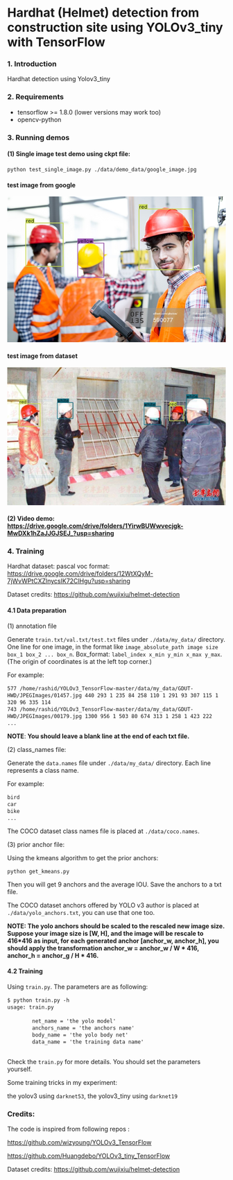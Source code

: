 #  Hardhat (Helmet) detection from construction site using YOLOv3_tiny with TensorFlow

### 1. Introduction

Hardhat detection using Yolov3_tiny

### 2. Requirements

- tensorflow >= 1.8.0 (lower versions may work too)
- opencv-python


### 3. Running demos

#### (1) Single image test demo using ckpt file:

```shell
python test_single_image.py ./data/demo_data/google_image.jpg
```

#### test image from google
![detection result](./detection%20results/test_result_google_image.jpg)

#### test image from dataset
![detection result](./detection%20results/16.jpg)





#### (2) Video demo: https://drive.google.com/drive/folders/1YirwBUWwvecjgk-MwDXk1hZaJJGJSEJ_?usp=sharing

### 4. Training

Hardhat dataset: pascal voc format: https://drive.google.com/drive/folders/12WtXQyM-7jWvWPtCXZlnycsIK72ClHgu?usp=sharing

Dataset credits: https://github.com/wujixiu/helmet-detection

#### 4.1 Data preparation 

(1) annotation file

Generate `train.txt/val.txt/test.txt` files under `./data/my_data/` directory. 
One line for one image, in the format like `image_absolute_path image size box_1 box_2 ... box_n`. 
Box_format: `label_index x_min y_min x_max y_max`.(The origin of coordinates is at the left top corner.)

For example:

```
577 /home/rashid/YOLOv3_TensorFlow-master/data/my_data/GDUT-HWD/JPEGImages/01457.jpg 440 293 1 235 84 258 110 1 291 93 307 115 1 320 96 335 114
743 /home/rashid/YOLOv3_TensorFlow-master/data/my_data/GDUT-HWD/JPEGImages/00179.jpg 1300 956 1 503 80 674 313 1 258 1 423 222
...
```

**NOTE**: **You should leave a blank line at the end of each txt file.**

(2)  class_names file:

Generate the `data.names` file under `./data/my_data/` directory. Each line represents a class name.

For example:

```
bird
car
bike
...
```

The COCO dataset class names file is placed at `./data/coco.names`.

(3) prior anchor file:

Using the kmeans algorithm to get the prior anchors:

```
python get_kmeans.py
```

Then you will get 9 anchors and the average IOU. Save the anchors to a txt file.

The COCO dataset anchors offered by YOLO v3 author is placed at `./data/yolo_anchors.txt`, you can use that one too.

**NOTE: The yolo anchors should be scaled to the rescaled new image size. 
Suppose your image size is [W, H], and the image will be rescale to 416*416 as input, for each generated anchor [anchor_w, anchor_h], 
you should apply the transformation anchor_w = anchor_w / W * 416, anchor_h = anchor_g / H * 416.**

#### 4.2 Training

Using `train.py`. The parameters are as following:

```shell
$ python train.py -h
usage: train.py 

        net_name = 'the yolo model'
        anchors_name = 'the anchors name'
        body_name = 'the yolo body net'
        data_name = 'the training data name'


```

Check the `train.py` for more details. You should set the parameters yourself. 

Some training tricks in my experiment:

the yolov3 using  `darknet53`, the yolov3_tiny using `darknet19`



### Credits:

The code is inspired from following repos :

https://github.com/wizyoung/YOLOv3_TensorFlow

https://github.com/Huangdebo/YOLOv3_tiny_TensorFlow

Dataset credits: https://github.com/wujixiu/helmet-detection





 
